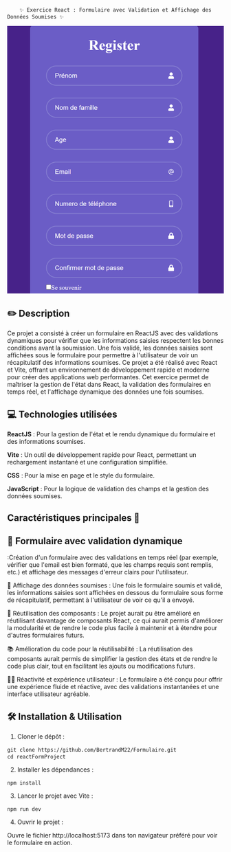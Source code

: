         ✨ Exercice React : Formulaire avec Validation et Affichage des Données Soumises ✨

![preview](assets/preview.png)

## ✏️ Description
Ce projet a consisté à créer un formulaire en ReactJS avec des validations dynamiques pour vérifier que les informations saisies respectent les bonnes conditions avant la soumission. Une fois validé, les données saisies sont affichées sous le formulaire pour permettre à l'utilisateur de voir un récapitulatif des informations soumises. Ce projet a été réalisé avec React et Vite, offrant un environnement de développement rapide et moderne pour créer des applications web performantes. Cet exercice permet de maîtriser la gestion de l'état dans React, la validation des formulaires en temps réel, et l'affichage dynamique des données une fois soumises.

## 💻 Technologies utilisées
**ReactJS** : Pour la gestion de l'état et le rendu dynamique du formulaire et des informations soumises.

**Vite** : Un outil de développement rapide pour React, permettant un rechargement instantané et une configuration simplifiée.

**CSS** : Pour la mise en page et le style du formulaire.

**JavaScript** : Pour la logique de validation des champs et la gestion des données soumises.

## Caractéristiques principales 🚀

## 🎯 Formulaire avec validation dynamique 

:Création d'un formulaire avec des validations en temps réel (par exemple, vérifier que l'email est bien formaté, que les champs requis sont remplis, etc.) et affichage des messages d'erreur clairs pour l'utilisateur.

🎨 Affichage des données soumises :
Une fois le formulaire soumis et validé, les informations saisies sont affichées en dessous du formulaire sous forme de récapitulatif, permettant à l'utilisateur de voir ce qu'il a envoyé.

🔄 Réutilisation des composants :
Le projet aurait pu être amélioré en réutilisant davantage de composants React, ce qui aurait permis d'améliorer la modularité et de rendre le code plus facile à maintenir et à étendre pour d'autres formulaires futurs.

📚 Amélioration du code pour la réutilisabilité :
La réutilisation des composants aurait permis de simplifier la gestion des états et de rendre le code plus clair, tout en facilitant les ajouts ou modifications futurs.

🧑‍🏫 Réactivité et expérience utilisateur :
Le formulaire a été conçu pour offrir une expérience fluide et réactive, avec des validations instantanées et une interface utilisateur agréable.

## 🛠️ Installation & Utilisation
1. Cloner le dépôt :

```
git clone https://github.com/BertrandM22/Formulaire.git
cd reactFormProject
```
2. Installer les dépendances :
```
npm install
```
3. Lancer le projet avec Vite :
```
npm run dev
```

4. Ouvrir le projet :
   
Ouvre le fichier http://localhost:5173 dans ton navigateur préféré pour voir le formulaire en action.
